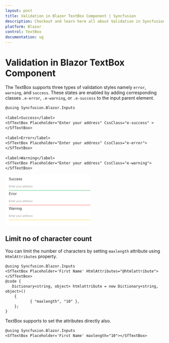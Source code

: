 ```yaml
---
layout: post
title: Validation in Blazor TextBox Component | Syncfusion
description: Checkout and learn here all about Validation in Syncfusion Blazor TextBox component and much more details.
platform: Blazor
control: TextBox
documentation: ug
---
```


# Validation in Blazor TextBox Component

The TextBox supports three types of validation styles namely `error`, `warning`, and `success`. These states are enabled by adding corresponding classes `.e-error`, `.e-warning`, or `.e-success` to the input parent element.

```cshtml
@using Syncfusion.Blazor.Inputs

<label>Success</label>
<SfTextBox Placeholder="Enter your address" CssClass="e-success" ></SfTextBox>

<label>Error</label>
<SfTextBox Placeholder="Enter your address" CssClass="e-error"></SfTextBox>

<label>Warning</label>
<SfTextBox Placeholder="Enter your address" CssClass="e-warning"></SfTextBox>
```

![Validation in Blazor TextBox](./images/blazor-textbox-validation.png)

## Limit no of character count

You can limit the number of characters by setting `maxlength` attribute using `HtmlAttributes` property.

```cshtml
@using Syncfusion.Blazor.Inputs
<SfTextBox Placeholder='First Name' HtmlAttributes="@htmlattribute"></SfTextBox>
@code {
   Dictionary<string, object> htmlattribute = new Dictionary<string, object>() 
    { 
           { "maxlength", "10" }, 
    };
}
```

TextBox supports to set the attributes directly also.
```cshtml
@using Syncfusion.Blazor.Inputs
<SfTextBox Placeholder='First Name' maxlength="10"></SfTextBox>
```